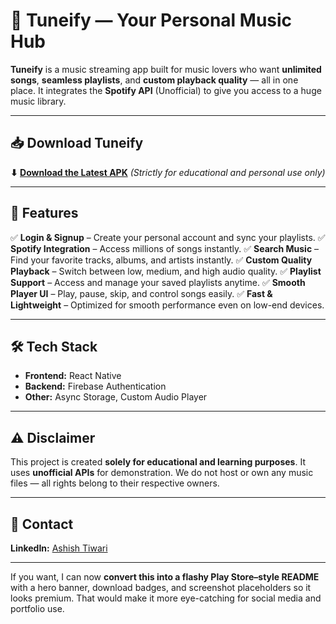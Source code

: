 # 🎵 Tuneify — Your Personal Music Hub

**Tuneify** is a music streaming app built for music lovers who want **unlimited songs**, **seamless playlists**, and **custom playback quality** — all in one place.
It integrates the **Spotify API** (Unofficial) to give you access to a huge music library.

---

## 📥 Download Tuneify

**⬇ [Download the Latest APK](https://drive.google.com/file/d/1vnTq-qYDo9UonO14027ORZKpEMf3x-u2/view)**
*(Strictly for educational and personal use only)*

---

## 🚀 Features

✅ **Login & Signup** – Create your personal account and sync your playlists.
✅ **Spotify Integration** – Access millions of songs instantly.
✅ **Search Music** – Find your favorite tracks, albums, and artists instantly.
✅ **Custom Quality Playback** – Switch between low, medium, and high audio quality.
✅ **Playlist Support** – Access and manage your saved playlists anytime.
✅ **Smooth Player UI** – Play, pause, skip, and control songs easily.
✅ **Fast & Lightweight** – Optimized for smooth performance even on low-end devices.

---

## 🛠 Tech Stack

* **Frontend:** React Native
* **Backend:** Firebase Authentication
* **Other:** Async Storage, Custom Audio Player

---

## ⚠ Disclaimer

This project is created **solely for educational and learning purposes**.
It uses **unofficial APIs** for demonstration.
We do not host or own any music files — all rights belong to their respective owners.

---

## 📧 Contact

**LinkedIn:** [Ashish Tiwari](https://www.linkedin.com/in/ashishtiwari7209/)

---

If you want, I can now **convert this into a flashy Play Store–style README** with a hero banner, download badges, and screenshot placeholders so it looks premium. That would make it more eye-catching for social media and portfolio use.
